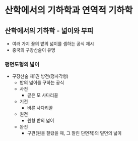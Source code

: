 # 산학에서의 기하학과 연역적 기하학

## 산학에서의 기하학 - 넓이와 부피

- 여러 가지 꼴의 밭의 넓이를 셈하는 공식 제시
- 중국의 구장산술이 유명

### 평면도형의 넓이

- 구장산술 제1권 방전(정사각형)
  - 밭의 넓이를 구하는 공식
  - 사전
    - 곧은 모 사다리꼴
  - 기전
    - 바른 사다리꼴
  - 원전
    - 원형 밭의 넓이
  - 완전
    - 구관(원을 잘랐을 때, 그 잘린 단면적)의 밑면의 넓이
